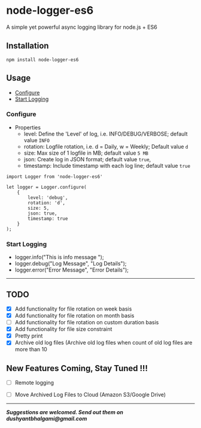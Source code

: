 # node-logger-es6
A simple yet powerful async logging library for node.js + ES6

## Installation
```
npm install node-logger-es6
```

## Usage
- [Configure](#configure)
- [Start Logging](#start-logging)


### Configure
- Properties
    -  level: Define the 'Level' of log, i.e. INFO/DEBUG/VERBOSE; default value `INFO`
    - rotation: Logfile rotation, i.e. d = Daily, w = Weekly; Default value `d`
    - size: Max size of 1 logfile in MB; default value `5 MB`
    -  json: Create log in JSON format; default value `true`,
     - timestamp: Include timestamp with each log line; default value `true`
```$xslt
import Logger from 'node-logger-es6'

let logger = Logger.configure(
    {
        level: 'debug',
        rotation: 'd',
        size: 5,
        json: true,
        timestamp: true
    }
);
```

### Start Logging
- logger.info("This is info message ");
- logger.debug("Log Message", "Log Details");
- logger.error("Error Message", "Error Details");

---
## TODO
- [X] Add functionality for file rotation on week basis
- [x] Add functionality for file rotation on month basis
- [ ] Add functionality for file rotation on custom duration basis
- [x] Add functionality for file size constraint
- [x] Pretty print
- [x] Archive old log files (Archive old log files when count of old log files are more than 10

## New Features Coming, Stay Tuned !!!
- [ ] Remote logging
- [ ] Move Archived Log Files to Cloud (Amazon S3/Google Drive)


---
**_Suggestions are welcomed. Send out them on dushyantbhalgami@gmail.com_**


